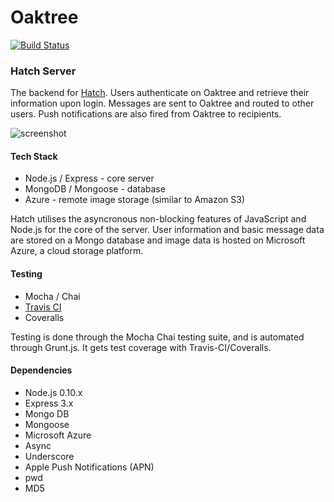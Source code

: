 # Oaktree #
[![Build Status](https://travis-ci.org/guymorita/oaktree.png?branch=master)](https://travis-ci.org/guymorita/oaktree)

### Hatch Server ###
The backend for [Hatch](https://github.com/guymorita/hatch/). Users authenticate on Oaktree and retrieve their information upon login. Messages are sent to Oaktree and routed to other users. Push notifications are also fired from Oaktree to recipients.

![screenshot](https://raw.github.com/guymorita/oaktree/screenshot/oaktree-screenshot.png)

#### Tech Stack ####
* Node.js / Express - core server
* MongoDB / Mongoose - database
* Azure - remote image storage (similar to Amazon S3)

Hatch utilises the asyncronous non-blocking features of JavaScript and Node.js for the core of the server. User information and basic message data are stored on a Mongo database and image data is hosted on Microsoft Azure, a cloud storage platform.

#### Testing ####
* Mocha / Chai
* [Travis CI](https://travis-ci.org/guymorita/oaktree)
* Coveralls

Testing is done through the Mocha Chai testing suite, and is automated through Grunt.js. It gets test coverage with Travis-CI/Coveralls.


#### Dependencies ####
* Node.js 0.10.x
* Express 3.x
* Mongo DB
* Mongoose
* Microsoft Azure
* Async
* Underscore
* Apple Push Notifications (APN)
* pwd
* MD5
